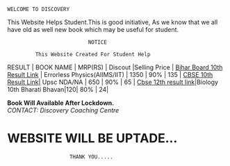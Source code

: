  `WELCOME TO DISCOVERY `             

  This Website Helps Student.This is good initiative,
  As we know that we all have old as well new book which may be useful for student.

                              NOTICE
                            
             This Website Created For Student Help       


   RESULT       | BOOK NAME |  MRP(RS) | Discout |Selling Price |
   [Bihar Board 10th Result Link](http://biharboardonline.bihar.gov.in)   | Errorless Physics(AIIMS/IIT) | 1350 | 90% | 135 |
  [ CBSE 10th Result Link](http://cbseresults.nic.in/class10/class10th19.htm)| Upsc NDA/NA | 650 | 90% | 65 |
  [Cbse 12th result link](http://cbseresults.nic.in/class12/class12th19.htm)|Biology 10th Bharati Bhavan|120| 80% | 24|
  
   
 **Book Will Available After Lockdown.**  
 *CONTACT: Discovery Coaching Centre* 

  
#         WEBSITE WILL BE UPTADE...
                        THANK YOU.....

